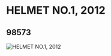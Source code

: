 # HELMET NO.1, 2012
## 98573
![HELMET NO.1, 2012](https://lc-www-live-s.legocdn.com/media/bricks/5/2/4652148.jpg)